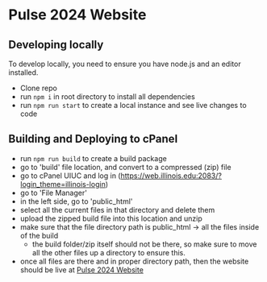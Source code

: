 # Pulse 2024 Website
## Developing locally
To develop locally, you need to ensure you have node.js and an editor installed.
- Clone repo
- run `npm i` in root directory to install all dependencies
- run `npm run start` to create a local instance and see live changes to code

## Building and Deploying to cPanel
- run `npm run build` to create a build package
- go to 'build' file location, and convert to a compressed (zip) file
- go to cPanel UIUC and log in (https://web.illinois.edu:2083/?login_theme=illinois-login)
- go to 'File Manager'
- in the left side, go to 'public_html'
- select all the current files in that directory and delete them
- upload the zipped build file into this location and unzip
- make sure that the file directory path is public_html -> all the files inside of the build
    - the build folder/zip itself should not be there, so make sure to move all the other files up a directory to ensure this.
- once all files are there and in proper directory path, then the website should be live at [Pulse 2024 Website](https://pulse.ece.illinois.edu/)
  
